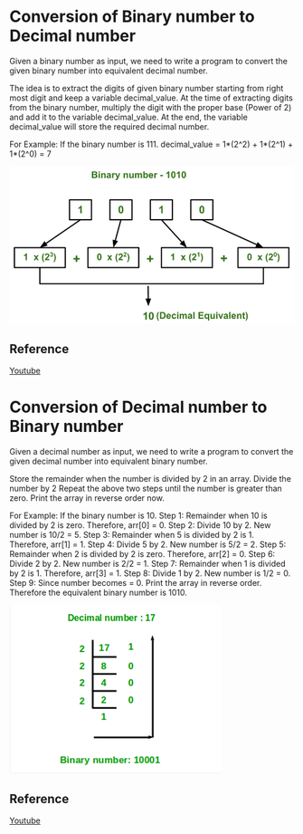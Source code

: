 # Conversion of Binary number to Decimal number
Given a binary number as input, we need to write a program to convert the given binary number into equivalent decimal number.

The idea is to extract the digits of given binary number starting from right most digit and keep a variable decimal_value. At the time of extracting digits from the binary number, multiply the digit with the proper base (Power of 2) and add it to the variable decimal_value. At the end, the variable decimal_value will store the required decimal number.

For Example:
If the binary number is 111.
decimal_value = 1*(2^2) + 1*(2^1) + 1*(2^0) = 7

![](images/binaryToDecimal.PNG)
## Reference
<a href="https://www.youtube.com/watch?v=meGcdIoTYgw">Youtube</a>

# Conversion of Decimal number to Binary number
Given a decimal number as input, we need to write a program to convert the given decimal number into equivalent binary number.


  Store the remainder when the number is divided by 2 in an array.
  Divide the number by 2
  Repeat the above two steps until the number is greater than zero.
  Print the array in reverse order now.

For Example:
If the binary number is 10.
Step 1: Remainder when 10 is divided by 2 is zero. Therefore, arr[0] = 0.
Step 2: Divide 10 by 2. New number is 10/2 = 5.
Step 3: Remainder when 5 is divided by 2 is 1. Therefore, arr[1] = 1.
Step 4: Divide 5 by 2. New number is 5/2 = 2.
Step 5: Remainder when 2 is divided by 2 is zero. Therefore, arr[2] = 0.
Step 6: Divide 2 by 2. New number is 2/2 = 1.
Step 7: Remainder when 1 is divided by 2 is 1. Therefore, arr[3] = 1.
Step 8: Divide 1 by 2. New number is 1/2 = 0.
Step 9: Since number becomes = 0. Print the array in reverse order. Therefore the equivalent binary number is 1010.

![](images/decimalToBinary.PNG)

## Reference
<a href="https://www.youtube.com/watch?v=mW8NIJ6Ns8k">Youtube</a>
